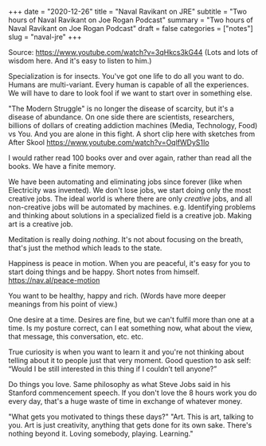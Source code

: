 +++
date = "2020-12-26"
title = "Naval Ravikant on JRE"
subtitle = "Two hours of Naval Ravikant on Joe Rogan Podcast"
summary = "Two hours of Naval Ravikant on Joe Rogan Podcast"
draft = false
categories = ["notes"]
slug = "naval-jre"
+++

Source: https://www.youtube.com/watch?v=3qHkcs3kG44
(Lots and lots of wisdom here. And it's easy to listen to him.)

Specialization is for insects. You've got one life to do all you want to do. Humans are multi-variant.
Every human is capable of all the experiences. We will have to dare to look fool if we want to start
over in something else.

"The Modern Struggle" is no longer the disease of scarcity, but it's a disease of abundance.
On one side there are scientists, researchers, billions of dollars of creating addiction machines (Media, Technology, Food) vs You.
And you are alone in this fight. A short clip here with sketches from After Skool https://www.youtube.com/watch?v=OqlfWDyS1Io

I would rather read 100 books over and over again, rather than read all the books. We have a finite memory.

We have been automating and eliminating jobs since forever (like when Electricity was invented). We don't lose jobs,
we start doing only the most creative jobs. The ideal world is where there are only _creative_ jobs, and all non-creative
jobs will be automated by machines. e.g. Identifying problems and thinking about solutions in a specialized field is a
creative job. Making art is a creative job.

Meditation is really doing _nothing_. It's not about focusing on the breath, that's just the method which leads to the state.

Happiness is peace in motion. When you are peaceful, it's easy for you to start doing things and be happy. Short notes from himself. https://nav.al/peace-motion

You want to be healthy, happy and rich. (Words have more deeper meanings from his point of view.)

One desire at a time. Desires are fine, but we can't fulfil more than one at a time. Is my posture correct, can I eat something now, what about the view, that message, this conversation, etc. etc.

True curiosity is when you want to learn it and you're not thinking about telling about it to people just that very moment. Good question to ask self: “Would I be still interested in this thing if I couldn’t tell anyone?”

Do things you love. Same philosophy as what Steve Jobs said in his Stanford commencement speech. If you don't love the 8 hours work you do every day, that's a huge waste of time in exchange of whatever money.

"What gets you motivated to things these days?"
"Art. This is art, talking to you. Art is just creativity, anything that gets done for its own sake. There's nothing beyond it. Loving somebody, playing. Learning."
